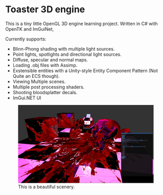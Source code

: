 


# Toaster 3D engine

This is a tiny little OpenGL 3D engine learning project.
Written in C# with OpenTK and ImGuiNet,

Currently supports:
- Blinn-Phong shading with multiple light sources.
- Point lights, spotlights and directional light sources.
- Diffuse, specular and normal maps.
- Loading .obj files with Assimp.
- Exstensible entities with a Unity-style Entity Component Pattern (Not Quite an ECS though).
- Viewing Multiple scenes.
- Multiple post processing shaders.
- Shooting bloodsplatter decals.
- ImGui.NET UI

<figure>
    <img src="BloodyScreenShot.png" alt="My Image" width="800"/>
    <figcaption>This is a beautiful scenery.</figcaption>
</figure>




